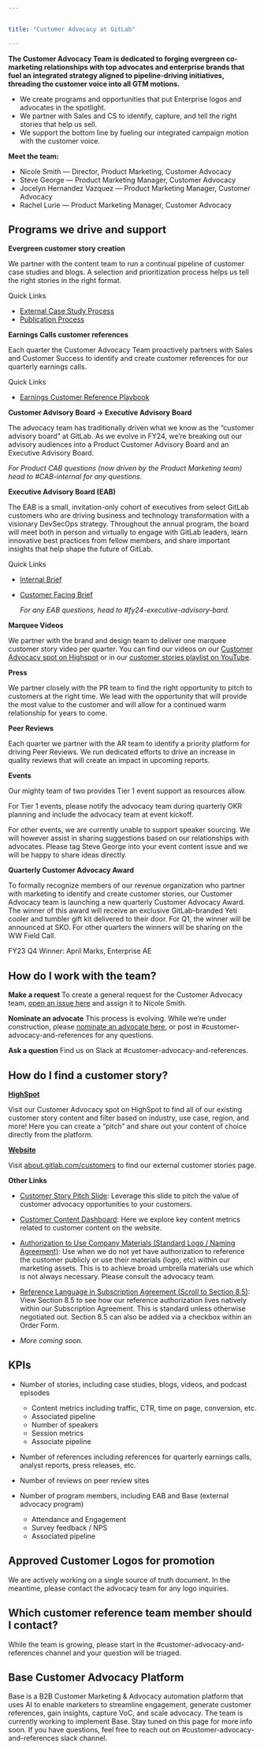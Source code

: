 ```yaml
---


title: "Customer Advocacy at GitLab"

---
```










**The Customer Advocacy Team is dedicated to forging evergreen co-marketing relationships with top advocates and enterprise brands that fuel an integrated strategy aligned to pipeline-driving initiatives, threading the customer voice into all GTM motions.**

- We create programs and opportunities that put Enterprise logos and advocates in the spotlight.
- We partner with Sales and CS to identify, capture, and tell the right stories that help us sell.
- We support the bottom line by fueling our integrated campaign motion with the customer voice.

**Meet the team:**

- Nicole Smith — Director, Product Marketing, Customer Advocacy
- Steve George — Product Marketing Manager, Customer Advocacy
- Jocelyn Hernandez Vazquez — Product Marketing Manager, Customer Advocacy
- Rachel Lurie — Product Marketing Manager, Customer Advocacy

## Programs we drive and support

**Evergreen customer story creation**

We partner with the content team to run a continual pipeline of customer case studies and blogs. A selection and prioritization process helps us tell the right stories in the right format.

  Quick Links

- [External Case Study Process](https://docs.google.com/document/d/1o4DpwU20RJ3Q_rc-pzBzbXP2F0EXoUWSGgDXLpQ3egc/edit?usp=sharing)
- [Publication Process](https://docs.google.com/document/d/1gu97xEv3WMYQO2aUUHqzdtUbXAx6s_VPWXSgDN9mg5E/edit?usp=sharing)

**Earnings Calls customer references**

Each quarter the Customer Advocacy Team proactively partners with Sales and Customer Success to identify and create customer references for our quarterly earnings calls.

  Quick Links

- [Earnings Customer Reference Playbook](https://docs.google.com/document/d/1PnpZ9zMW3__NX3QbH-GEyQWnZV22o1cj3EYn5bpEn5c/edit?usp=sharing)

**Customer Advisory Board → Executive Advisory Board**

The advocacy team has traditionally driven what we know as the “customer advisory board” at GitLab. As we evolve in FY24, we’re breaking out our advisory audiences into a Product Customer Advisory Board and an Executive Advisory Board.

  *For Product CAB questions (now driven by the Product Marketing team) head to #CAB-internal for any questions.*

  **Executive Advisory Board (EAB)**

  The EAB is a small, invitation-only cohort of executives from select GitLab customers who are driving business and technology transformation with a visionary DevSecOps strategy. Throughout the annual program, the board will meet both in person and virtually to engage with GitLab leaders, learn innovative best practices from fellow members, and share important insights that help shape the future of GitLab.

  Quick Links

- [Internal Brief](https://docs.google.com/document/d/1IMqk_5yVlTZuYfplQM-OenI6C4Cx4gV20kqGoeq9EHQ/edit?usp=sharing)
- [Customer Facing Brief](https://docs.google.com/document/u/1/d/e/2PACX-1vQcxe1ZdXvo1GVfjY9m4wJ2zqt46nu0Xw3ZXEtj2ot0FMXVC-II4ufPHAm9nCyXIYg-KID-uBeXtn-N/pub)

  *For any EAB questions, head to #fy24-executive-advisory-bard.*

**Marquee Videos**

We partner with the brand and design team to deliver one marquee customer story video per quarter. You can find our videos on our [Customer Advocacy spot on Highspot](https://gitlab.highspot.com/spots/636e91aed5e577c7525c583a) or in our [customer stories playlist on YouTube](https://www.youtube.com/playlist?list=PLFGfElNsQthZG5hdIxVaeLIwGSG6Vw4kb).

**Press**

We partner closely with the PR team to find the right opportunity to pitch to customers at the right time. We lead with the opportunity that will provide the most value to the customer and will allow for a continued warm relationship for years to come.

**Peer Reviews**

Each quarter we partner with the AR team to identify a priority platform for driving Peer Reviews. We run dedicated efforts to drive an increase in quality reviews that will create an impact in upcoming reports.

**Events**

Our mighty team of two provides Tier 1 event support as resources allow.

For Tier 1 events, please notify the advocacy team during quarterly OKR planning and include the advocacy team at event kickoff.

For other events, we are currently unable to support speaker sourcing. We will however assist in sharing suggestions based on our relationships with advocates. Please tag Steve George into your event content issue and we will be happy to share ideas directly.

**Quarterly Customer Advocacy Award**

To formally recognize members of our revenue organization who partner with marketing to identify and create customer stories, our Customer Advocacy team is launching a new quarterly Customer Advocacy Award. The winner of this award will receive an exclusive GitLab-branded Yeti cooler and tumbler gift kit delivered to their door. For Q1, the winner will be announced at SKO. For other quarters the winners will be sharing on the WW Field Call.

  FY23 Q4 Winner: April Marks, Enterprise AE

## How do I work with the team?

**Make a request**
To create a general request for the Customer Advocacy team, [open an issue here](https://gitlab.com/gitlab-com/marketing/brand-product-marketing/product-marketing) and assign it to Nicole Smith.

**Nominate an advocate**
This process is evolving. While we’re under construction, please [nominate an advocate here](https://docs.google.com/forms/d/e/1FAIpQLSfdnTB8tzhBxoLYKxOAaMrPOCi4hrJfEfY_W_GHDwDKuUEXpQ/viewform?usp=sf_link), or post in #customer-advocacy-and-references for any questions.

**Ask a question**
Find us on Slack at #customer-advocacy-and-references.

## How do I find a customer story?

  [**HighSpot**](https://gitlab.highspot.com/spots/636e91aed5e577c7525c583a)

  Visit our Customer Advocacy spot on HighSpot to find all of our existing customer story content and filter based on industry, use case, region, and more! Here you can create a “pitch” and share out your content of choice directly from the platform.

  [**Website**](https://about.gitlab.com/customers/)

  Visit [about.gitlab.com/customers](https://about.gitlab.com/customers/) to find our external customer stories page.

**Other Links**

- [Customer Story Pitch Slide](https://docs.google.com/presentation/d/1Sz0vQwOPL6OEc-VGTWGKXXlUddayKcz-3Xe5a9MhyZE/edit?usp=sharing): Leverage this slide to pitch the value of customer advocacy opportunities to your customers.

- [Customer Content Dashboard](https://lookerstudio.google.com/u/1/reporting/9b877a27-0b80-40cd-8e8b-1f68f80573dd/page/p_lglfu37l2c): Here we explore key content metrics related to customer content on the website.

- [Authorization to Use Company Materials (Standard Logo / Naming Agreement)](https://docs.google.com/document/d/1jxTKK0Sjpi3oJFRRJdTjw_6G4p82xW16/edit): Use when we do not yet have authorization to reference the customer publicly or use their materials (logo, etc) within our marketing assets. This is to achieve broad umbrella materials use which is not always necessary. Please consult the advocacy team.

- [Reference Language in Subscription Agreement (Scroll to Section 8.5)](https://docs.google.com/document/d/12l77hTU1KZawDXsTXabKOhfo26dFucZSiZBQT0BcPJk/edit?usp=sharing): View Section 8.5 to see how our reference authorization lives natively within our Subscription Agreement. This is standard unless otherwise negotiated out. Section 8.5 can also be added via a checkbox within an Order Form.

- *More coming soon.*

## KPIs

- Number of stories, including case studies, blogs, videos, and podcast episodes
  - Content metrics including traffic, CTR, time on page, conversion, etc.
  - Associated pipeline
  - Number of speakers
  - Session metrics
  - Associate pipeline

- Number of references including references for quarterly earnings calls, analyst reports, press releases, etc.

- Number of reviews on peer review sites

- Number of program members, including EAB and Base (external advocacy program)
  - Attendance and Engagement
  - Survey feedback / NPS
  - Associated pipeline

## Approved Customer Logos for promotion

We are actively working on a single source of truth document. In the meantime, please contact the advocacy team for any logo inquiries.

## Which customer reference team member should I contact?

While the team is growing, please start in the #customer-advocacy-and-references channel and your question will be triaged.

## Base Customer Advocacy Platform

Base is a B2B Customer Marketing & Advocacy automation platform that uses AI to enable marketers to streamline engagement, generate customer references, gain insights, capture VoC, and scale advocacy. The team is currently working to implement Base. Stay tuned on this page for more info soon. If you have questions, feel free to reach out on #customer-advocacy-and-references slack channel.
